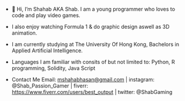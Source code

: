 - 👋 Hi, I’m Shahab AKA Shab. I am a young programmer who loves to code and play video games. 
-  I also enjoy watching Formula 1 & do graphic design aswell as 3D animation.
-  I am currently studying at The University Of Hong Kong, Bachelors in Applied Artificial Intelligence.
-  Languages I am familiar with consits of but not limited to:
   Python,
   R programming,
   Solidity,
   Java Script

- Contact Me
  Email: mshahabhasan@gmail.com | instagram: @Shab_Passion_Gamer | fiverr: https://www.fiverr.com/users/best_output | twitter: @ShabGaming

